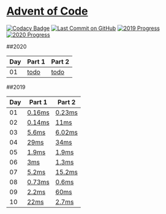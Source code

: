 # [Advent of Code](https://adventofcode.com/)

[![Codacy Badge](https://api.codacy.com/project/badge/Grade/1528dc46d6b646d99d61aa940c6c12e6)](https://www.codacy.com/manual/caboyd/advent-of-code)
[![Last Commit on GitHub](https://img.shields.io/github/last-commit/caboyd/advent-of-code.svg)](https://github.com/caboyd/advent-of-code) 
[![2019 Progress](https://img.shields.io/endpoint?url=https://raw.githubusercontent.com/caboyd/advent-of-code/master/.badges/2019.json)](src/2019)
[![2020 Progress](https://img.shields.io/endpoint?url=https://raw.githubusercontent.com/caboyd/advent-of-code/master/.badges/2020.json)](src/2020)

##2020

|Day|Part 1|Part 2|
|---|----|----|
|01|[todo](src/2020/day01/part_one.ts) | [todo](src/2020/day01/part_two.ts) |


##2019

|Day|Part 1|Part 2|
|---|----|----|
|01|[0.16ms](src/2019/day01/part_one.ts) | [0.23ms](src/2019/day01/part_two.ts) |
|02|[0.14ms](src/2019/day02/part_one.ts) | [11ms](src/2019/day02/part_two.ts) |
|03|[5.6ms](src/2019/day03/part_one.ts) | [6.02ms](src/2019/day03/part_two.ts) |
|04|[29ms](src/2019/day04/part_one.ts) | [34ms](src/2019/day04/part_two.ts) |
|05|[1.9ms](src/2019/day05/part_one.ts) | [1.9ms](src/2019/day05/part_two.ts) |
|06|[3ms](src/2019/day06/part_one.ts) | [1.3ms](src/2019/day06/part_two.ts) |
|07|[5.2ms](src/2019/day07/part_one.ts) | [15.2ms](src/2019/day07/part_two.ts) |
|08|[0.73ms](src/2019/day08/part_one.ts) | [0.6ms](src/2019/day08/part_two.ts) |
|09|[2.2ms](src/2019/day09/part_one.ts) | [60ms](src/2019/day09/part_two.ts) |
|10|[22ms](src/2019/day10/part_one.ts) | [2.7ms](src/2019/day10/part_two.ts) |
